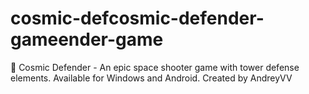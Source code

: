 # cosmic-defcosmic-defender-gameender-game
🚀 Cosmic Defender - An epic space shooter game with tower defense elements. Available for Windows and Android. Created by AndreyVV
